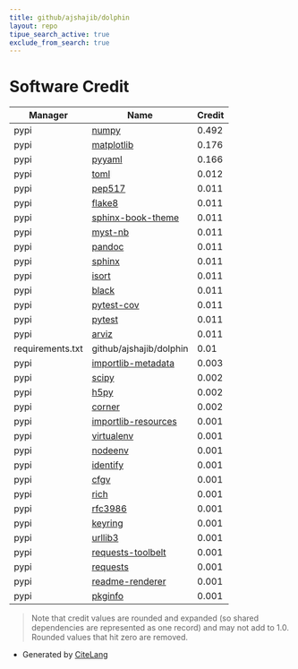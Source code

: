 ```yaml
---
title: github/ajshajib/dolphin
layout: repo
tipue_search_active: true
exclude_from_search: true
---
```

# Software Credit

|Manager|Name|Credit|
|-------|----|------|
|pypi|[numpy](https://www.numpy.org)|0.492|
|pypi|[matplotlib](https://matplotlib.org)|0.176|
|pypi|[pyyaml](https://pyyaml.org/)|0.166|
|pypi|[toml](https://pypi.org/project/toml)|0.012|
|pypi|[pep517](https://github.com/pypa/pep517)|0.011|
|pypi|[flake8](https://github.com/pycqa/flake8)|0.011|
|pypi|[sphinx-book-theme](https://sphinx-book-theme.readthedocs.io)|0.011|
|pypi|[myst-nb](https://github.com/executablebooks/myst-nb)|0.011|
|pypi|[pandoc](https://pypi.org/project/pandoc)|0.011|
|pypi|[sphinx](https://pypi.org/project/sphinx)|0.011|
|pypi|[isort](https://pypi.org/project/isort)|0.011|
|pypi|[black](https://pypi.org/project/black)|0.011|
|pypi|[pytest-cov](https://pypi.org/project/pytest-cov)|0.011|
|pypi|[pytest](https://pypi.org/project/pytest)|0.011|
|pypi|[arviz](https://pypi.org/project/arviz)|0.011|
|requirements.txt|github/ajshajib/dolphin|0.01|
|pypi|[importlib-metadata](https://pypi.org/project/importlib-metadata)|0.003|
|pypi|[scipy](https://www.scipy.org)|0.002|
|pypi|[h5py](http://www.h5py.org)|0.002|
|pypi|[corner](https://corner.readthedocs.io)|0.002|
|pypi|[importlib-resources](https://pypi.org/project/importlib-resources)|0.001|
|pypi|[virtualenv](https://pypi.org/project/virtualenv)|0.001|
|pypi|[nodeenv](https://pypi.org/project/nodeenv)|0.001|
|pypi|[identify](https://pypi.org/project/identify)|0.001|
|pypi|[cfgv](https://pypi.org/project/cfgv)|0.001|
|pypi|[rich](https://pypi.org/project/rich)|0.001|
|pypi|[rfc3986](https://pypi.org/project/rfc3986)|0.001|
|pypi|[keyring](https://pypi.org/project/keyring)|0.001|
|pypi|[urllib3](https://pypi.org/project/urllib3)|0.001|
|pypi|[requests-toolbelt](https://pypi.org/project/requests-toolbelt)|0.001|
|pypi|[requests](https://pypi.org/project/requests)|0.001|
|pypi|[readme-renderer](https://pypi.org/project/readme-renderer)|0.001|
|pypi|[pkginfo](https://pypi.org/project/pkginfo)|0.001|


> Note that credit values are rounded and expanded (so shared dependencies are represented as one record) and may not add to 1.0. Rounded values that hit zero are removed.


- Generated by [CiteLang](https://github.com/vsoch/citelang)
